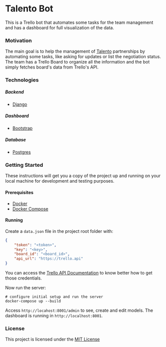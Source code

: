 # Talento Bot
This is a Trello bot that automates some tasks for the team management and has a dashboard for full visualization of the data.


### Motivation
The main goal is to help the management of [Talento](https://mte.org.br/talento/) partnerships by automating some tasks, like asking for updates or list the negotiation status. The team has a Trello Board to organize all the information and the bot simply fetches board's data from Trello's API.

### Technologies
##### Backend
 - [Django](https://www.djangoproject.com/)

##### Dashboard
 - [Bootstrap](https://getbootstrap.com/)

##### Database
 - [Postgres](https://www.postgresql.org/)

### Getting Started

These instructions will get you a copy of the project up and running on your local machine for development and testing purposes.

#### Prerequisites

- [Docker]("https://docs.docker.com/install/")
- [Docker Compose]("https://docs.docker.com/compose/install/")

#### Running
Create a `data.json` file in the project root folder with:
```json
{
    "token": "<token>",
    "key": "<key>",
    "board_id": "<board_id>",
    "api_url": "https://trello.api"
}
```
You can access the [Trello API Documentation](https://developers.trello.com/docs/api-introduction) to know better how to get those credentials.

Now run the server:
```shell
# configure initial setup and run the server
docker-compose up --build
```
Access `http://locahost:8001/admin` to see, create and edit models.
The dashboard is running in `http://localhost:8001`.



### License

This project is licensed under the [MIT License](https://opensource.org/licenses/MIT)
